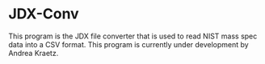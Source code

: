 # JDX-Conv
This program is the JDX file converter that is used to read NIST mass spec data into a CSV format. This program is currently under development by Andrea Kraetz. 
 
 

